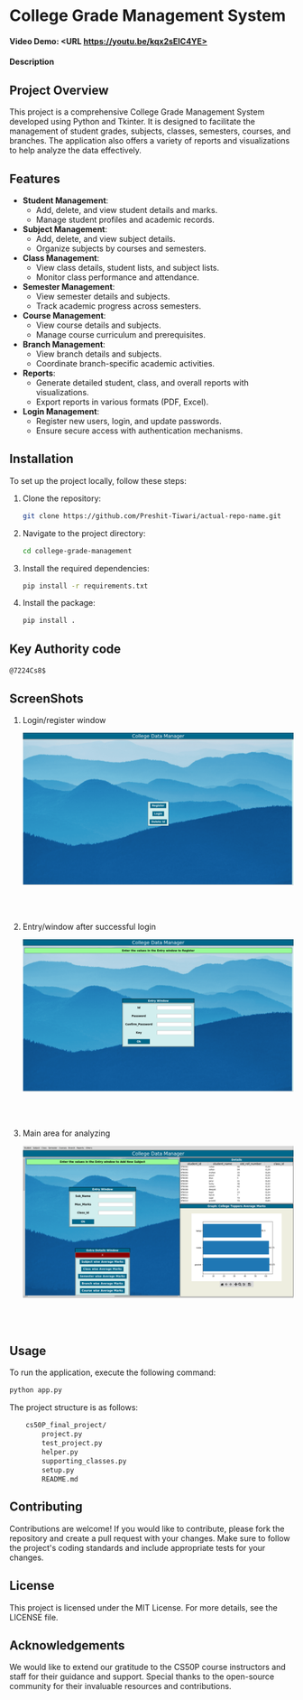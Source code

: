 # College Grade Management System
#### Video Demo:  <URL https://youtu.be/kqx2sEIC4YE>
#### Description

## Project Overview
This project is a comprehensive College Grade Management System developed using Python and Tkinter. It is designed to facilitate the management of student grades, subjects, classes, semesters, courses, and branches. The application also offers a variety of reports and visualizations to help analyze the data effectively.

## Features
- **Student Management**: 
    - Add, delete, and view student details and marks.
    - Manage student profiles and academic records.
- **Subject Management**: 
    - Add, delete, and view subject details.
    - Organize subjects by courses and semesters.
- **Class Management**: 
    - View class details, student lists, and subject lists.
    - Monitor class performance and attendance.
- **Semester Management**: 
    - View semester details and subjects.
    - Track academic progress across semesters.
- **Course Management**: 
    - View course details and subjects.
    - Manage course curriculum and prerequisites.
- **Branch Management**: 
    - View branch details and subjects.
    - Coordinate branch-specific academic activities.
- **Reports**: 
    - Generate detailed student, class, and overall reports with visualizations.
    - Export reports in various formats (PDF, Excel).
- **Login Management**: 
    - Register new users, login, and update passwords.
    - Ensure secure access with authentication mechanisms.

## Installation
To set up the project locally, follow these steps:

1. Clone the repository:
    ```sh
    git clone https://github.com/Preshit-Tiwari/actual-repo-name.git
    ```
2. Navigate to the project directory:
    ```sh
    cd college-grade-management
    ```
3. Install the required dependencies:
    ```sh
    pip install -r requirements.txt
    ```
4. Install the package:
    ```sh
    pip install .
    ```

## Key Authority code
```
@7224Cs8$
```


## ScreenShots

1. Login/register window

    ![login](static/Screenshots/Screenshot_1.png)

<BR>
<BR>

2. Entry/window after successful login

    ![entry window](static/Screenshots/Screenshot_2.png)

<BR>
<BR>

3. Main area for analyzing 

    ![analyzing and data window](static/Screenshots/Screenshot_3.png)

<BR>
<BR>

## Usage
To run the application, execute the following command:
```sh
python app.py
```

The project structure is as follows:
``` 
    cs50P_final_project/
        project.py
        test_project.py
        helper.py
        supporting_classes.py
        setup.py
        README.md
```

## Contributing
Contributions are welcome! If you would like to contribute, please fork the repository and create a pull request with your changes. Make sure to follow the project's coding standards and include appropriate tests for your changes.

## License
This project is licensed under the MIT License. For more details, see the LICENSE file.

## Acknowledgements
We would like to extend our gratitude to the CS50P course instructors and staff for their guidance and support. Special thanks to the open-source community for their invaluable resources and contributions.
